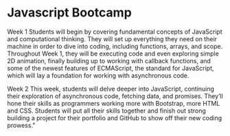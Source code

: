 # Javascript Bootcamp
Week 1
Students will begin by covering fundamental concepts of JavaScript and computational thinking. They will set up everything they need on their machine in order to dive into coding, including functions, arrays, and scope. Throughout Week 1, they will be executing code and even exploring simple 2D animation, finally building up to working with callback functions,  and some of the newest features of ECMAScript, the standard for JavaScript, which will lay a foundation for working with asynchronous code.

Week 2
This week, students will delve deeper into JavaScript, continuing their exploration of asynchronous code, fetching data, and promises. They’ll hone their skills as programmers working more with Bootstrap, more HTML and CSS. Students will put all their skills together and finish out strong building a project for their portfolio and GitHub to show off their new coding prowess."